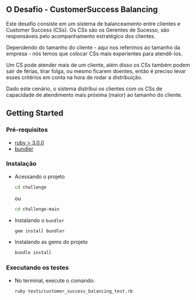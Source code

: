 ## O Desafio - CustomerSuccess Balancing

Este desafio consiste em um sistema de balanceamento entre clientes e Customer Success (CSs). Os CSs são os Gerentes de Sucesso, são responsáveis pelo acompanhamento estratégico dos clientes.

Dependendo do tamanho do cliente - aqui nos referimos ao tamanho da empresa - nós temos que colocar CSs mais experientes para atendê-los.

Um CS pode atender mais de um cliente, além disso os CSs também podem sair de férias, tirar folga, ou mesmo ficarem doentes, então é preciso levar esses critérios em conta na hora de rodar a distribuição.

Dado este cenário, o sistema distribui os clientes com os CSs de capacidade de atendimento mais próxima (maior) ao tamanho do cliente.

## Getting Started

### Pré-requisitos
- [ruby > 3.0.0](https://www.ruby-lang.org/pt/documentation/installation)
- [bundler](https://www.campuscode.com.br/conteudos/instalando-dependencias-em-aplicacoes-ruby-com-bundler)

### Instalação
- Acessando o projeto

  ```sh
  cd challenge
  ```

  ou
  
  ```sh
  cd challenge-main
  ```

- Instalando o `bundler`

  ```sh
  gem install bundler
  ```

- Instalando as gems do projeto

  ```sh
  bundle install
  ```

### Executando os testes
- No terminal, execute o comando:

  ```sh
  ruby tests/customer_success_balancing_test.rb
  ```